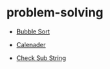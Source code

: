 
# problem-solving

- [Bubble Sort](https://github.com/Bhaveshkadam/problem-solving/tree/main/Bubble%20sort)

- [Calenader](https://github.com/Bhaveshkadam/problem-solving/tree/main/Calenader)

- [Check Sub String](https://github.com/Bhaveshkadam/problem-solving/tree/main/Check%20Sub%20String)

